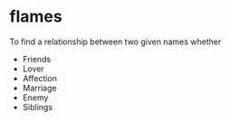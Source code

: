 # flames
To find a relationship between two given names
whether
 * Friends
 * Lover
 * Affection
 * Marriage
 * Enemy
 * Siblings
